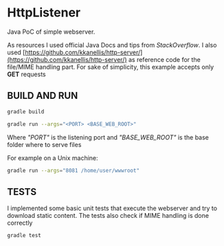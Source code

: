 # HttpListener

Java PoC of simple webserver.

As resources I used official Java Docs and tips from _StackOverflow_.
I also used [https://github.com/kkanellis/http-server/](https://github.com/kkanellis/http-server/) as reference code for the file/MIME handling part.
For sake of simplicity, this example accepts only **GET** requests

## BUILD AND RUN

```bash
gradle build
```

```bash
gradle run --args="<PORT> <BASE_WEB_ROOT>"
```

Where _"PORT"_ is the listening port and _"BASE_WEB_ROOT"_ is the base folder where to serve files

For example on a Unix machine:

```bash
gradle run --args="8081 /home/user/wwwroot"
```

## TESTS

I implemented some basic unit tests that execute the webserver and try to download static content.
The tests also check if MIME handling is done correctly

```bash
gradle test
```

